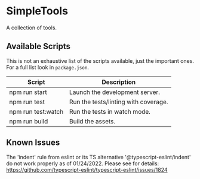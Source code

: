 # SimpleTools

A collection of tools.

## Available Scripts

This is not an exhaustive list of the scripts available, just the important ones. For a full list
look in `package.json`.

| Script             | Description                          |
| ------------------ | ------------------------------------ |
| npm run start      | Launch the development server.       |
| npm run test       | Run the tests/linting with coverage. |
| npm run test:watch | Run the tests in watch mode.         |
| npm run build      | Build the assets.                    |

## Known Issues

The 'indent' rule from eslint or its TS alternative '@typescript-eslint/indent' do not work properly
as of 01/24/2022. Please see for details:
https://github.com/typescript-eslint/typescript-eslint/issues/1824
